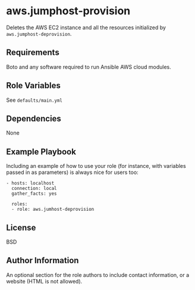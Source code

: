 aws.jumphost-provision
=========

Deletes the AWS EC2 instance and all the resources initialized by `aws.jumphost-deprovision`.

Requirements
------------

Boto and any software required to run Ansible AWS cloud modules.

Role Variables
--------------

See `defaults/main.yml`

Dependencies
------------

None

Example Playbook
----------------

Including an example of how to use your role (for instance, with variables passed in as parameters) is always nice for users too:

    - hosts: localhost
      connection: local
      gather_facts: yes

      roles:
      - role: aws.jumhost-deprovision

License
-------

BSD

Author Information
------------------

An optional section for the role authors to include contact information, or a website (HTML is not allowed).
